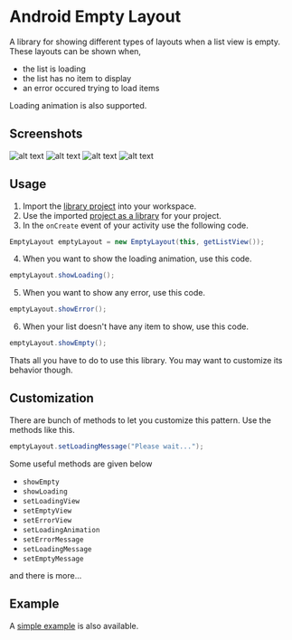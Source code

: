 Android Empty Layout
====================

A library for showing different types of layouts when a list view is empty. These layouts can be shown when,
* the list is loading
* the list has no item to display
* an error occured trying to load items

Loading animation is also supported.

Screenshots
-----------
![alt text](https://github.com/alamkanak/Android-Empty-Layout/raw/master/Screenshots/Screen01.png "List")
![alt text](https://github.com/alamkanak/Android-Empty-Layout/raw/master/Screenshots/Screen02.png "Loading state")
![alt text](https://github.com/alamkanak/Android-Empty-Layout/raw/master/Screenshots/Screen03.png "Empty state")
![alt text](https://github.com/alamkanak/Android-Empty-Layout/raw/master/Screenshots/Screen04.png "Error state")

Usage
-----
1. Import the [library project](https://github.com/alamkanak/Android-Empty-Layout/tree/master/EmptyLayout) into your workspace.
2. Use the imported [project as a library](http://developer.android.com/tools/projects/projects-eclipse.html#ReferencingLibraryProject) for your project.
3. In the `onCreate` event of your activity use the following code.

  ```java
  EmptyLayout emptyLayout = new EmptyLayout(this, getListView());
  ```
4. When you want to show the loading animation, use this code.

  ```java
  emptyLayout.showLoading();
  ```
5. When you want to show any error, use this code.

  ```java
  emptyLayout.showError();
  ```
6. When your list doesn't have any item to show, use this code.

  ```java
  emptyLayout.showEmpty();
  ```
Thats all you have to do to use this library. You may want to customize its behavior though.

Customization
-------------
There are bunch of methods to let you customize this pattern. Use the methods like this.

```java
emptyLayout.setLoadingMessage("Please wait...");
```

Some useful methods are given below
* `showEmpty`
* `showLoading`
* `setLoadingView`
* `setEmptyView`
* `setErrorView`
* `setLoadingAnimation`
* `setErrorMessage`
* `setLoadingMessage`
* `setEmptyMessage`

and there is more...

Example
-------
A [simple example](https://github.com/alamkanak/Android-Empty-Layout/tree/master/EmptyLayoutSample) is also available.
